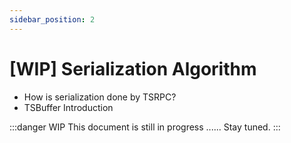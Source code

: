 ```yaml
---
sidebar_position: 2
---
```


# [WIP] Serialization Algorithm

- How is serialization done by TSRPC?
- TSBuffer Introduction

:::danger WIP
This document is still in progress ...... Stay tuned.
:::
